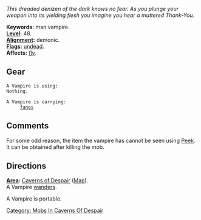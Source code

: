*This dreaded denizen of the dark knows no fear. As you plunge your
weapon into its yielding flesh you imagine you hear a muttered
Thank-You.*

**Keywords:** man vampire.  
**[Level](Level "wikilink"):** 48.  
**[Alignment](Alignment "wikilink"):** demonic.  
**[Flags](:Category:_Mob_Types "wikilink"):**
[undead](Undead_Mobs "wikilink").  
**Affects:** [fly](Fly "wikilink").  

## Gear

`A Vampire is using:`  
`Nothing.`

`A Vampire is carrying:`  
`     `[`fangs`](Fangs "wikilink")

## Comments

For some odd reason, the item the vampire has cannot be seen using
[Peek](Peek "wikilink"). It can be obtained after killing the mob.

## Directions

**[Area](:Category:_Areas "wikilink"):** [Caverns of
Despair](:Category:_Caverns_Of_Despair "wikilink")
([Map](Caverns_Of_Despair_Map "wikilink")).  
A Vampire [wanders](Wandering_Mobs "wikilink").

A Vampire is portable.  

[Category: Mobs In Caverns Of
Despair](Category:_Mobs_In_Caverns_Of_Despair "wikilink")
